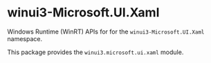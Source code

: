 <!-- warning: Please don't edit this file. It was automatically generated. -->

# winui3-Microsoft.UI.Xaml

Windows Runtime (WinRT) APIs for for the `winui3-Microsoft.UI.Xaml` namespace.

This package provides the `winui3.microsoft.ui.xaml` module.
